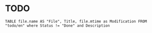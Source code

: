 
# TODO


```dataview
TABLE file.name AS "File", Title, file.mtime as Modification FROM "todo/en" where Status != "Done" and Description
```




